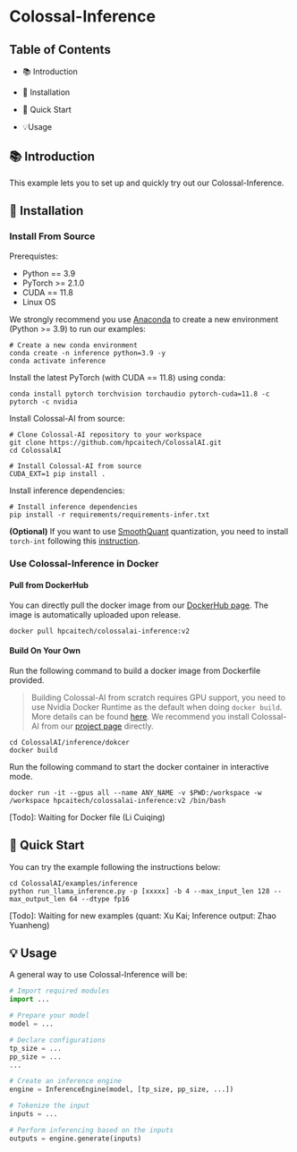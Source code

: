 # Colossal-Inference


## Table of Contents

-   📚 Introduction

- 🔨 Installation
- 🚀 Quick Start
- 💡Usage

## 📚 Introduction

This example lets you to set up and quickly try out our Colossal-Inference.

## 🔨 Installation

### Install From Source

Prerequistes:

-   Python == 3.9
-   PyTorch >= 2.1.0
-   CUDA == 11.8
-   Linux OS

We strongly recommend you use [Anaconda](https://www.anaconda.com/) to create a new environment (Python >= 3.9) to run our examples:

```shell
# Create a new conda environment
conda create -n inference python=3.9 -y
conda activate inference
```

Install the latest PyTorch (with CUDA == 11.8) using conda:

```shell
conda install pytorch torchvision torchaudio pytorch-cuda=11.8 -c pytorch -c nvidia
```

Install Colossal-AI from source:

```shell
# Clone Colossal-AI repository to your workspace
git clone https://github.com/hpcaitech/ColossalAI.git
cd ColossalAI

# Install Colossal-AI from source
CUDA_EXT=1 pip install .
```

Install inference dependencies:

```shell
# Install inference dependencies
pip install -r requirements/requirements-infer.txt
```

**(Optional)** If you want to use [SmoothQuant](https://github.com/mit-han-lab/smoothquant) quantization, you need to install `torch-int` following this [instruction](https://github.com/Guangxuan-Xiao/torch-int#:~:text=cmake%20%3E%3D%203.12-,Installation,-git%20clone%20%2D%2Drecurse).

### Use Colossal-Inference in Docker

#### Pull from DockerHub

You can directly pull the docker image from our [DockerHub page](https://hub.docker.com/r/hpcaitech/colossalai). The image is automatically uploaded upon release.

```shell
docker pull hpcaitech/colossalai-inference:v2
```

#### Build On Your Own

Run the following command to build a docker image from Dockerfile provided.

>   Building Colossal-AI from scratch requires GPU support, you need to use Nvidia Docker Runtime as the default when doing `docker build`. More details can be found [here](https://stackoverflow.com/questions/59691207/docker-build-with-nvidia-runtime). We recommend you install Colossal-AI from our [project page](https://www.colossalai.org/) directly.

```shell
cd ColossalAI/inference/dokcer
docker build
```

Run the following command to start the docker container in interactive mode.

```shell
docker run -it --gpus all --name ANY_NAME -v $PWD:/workspace -w /workspace hpcaitech/colossalai-inference:v2 /bin/bash
```

\[Todo\]: Waiting for Docker file (Li Cuiqing)

## 🚀 Quick Start

You can try the example following the instructions below:

```shell
cd ColossalAI/examples/inference
python run_llama_inference.py -p [xxxxx] -b 4 --max_input_len 128 --max_output_len 64 --dtype fp16
```

\[Todo\]: Waiting for new examples (quant: Xu Kai; Inference output: Zhao Yuanheng)

## 💡 Usage

A general way to use Colossal-Inference will be:

```python
# Import required modules
import ...

# Prepare your model
model = ...

# Declare configurations
tp_size = ...
pp_size = ...
...

# Create an inference engine
engine = InferenceEngine(model, [tp_size, pp_size, ...])

# Tokenize the input
inputs = ...

# Perform inferencing based on the inputs
outputs = engine.generate(inputs)
```
